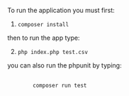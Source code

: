 To run the application you must first:

1. <pre><code>composer install</code></pre>

then to run the app type:

2. <pre><code>php index.php test.csv</code></pre>

you can also run the phpunit by typing:

<pre>
    <code>
        composer run test
    </code>
</pre>